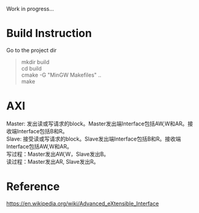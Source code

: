 Work in progress...  

# Build Instruction
Go to the project dir  
> mkdir build  
> cd build  
> cmake -G "MinGW Makefiles" ..  
> make  
  
# AXI
Master: 发出读或写请求的block。Master发出端Interface包括AW,W和AR。接收端Interface包括B和R。     
Slave: 接受读或写请求的block。Slave发出端Interface包括B和R。接收端Interface包括AW,W和AR。      
写过程：Master发出AW,W，Slave发出B。  
读过程：Master发出AR, Slave发出R。  


# Reference
https://en.wikipedia.org/wiki/Advanced_eXtensible_Interface  
